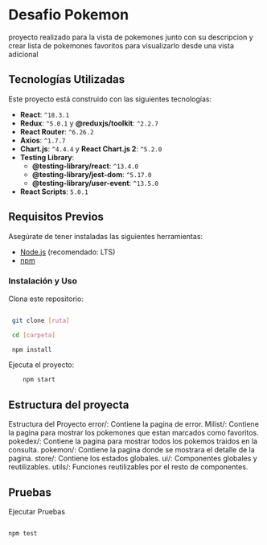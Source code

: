 # Desafio Pokemon

proyecto realizado para la vista de pokemones junto con su descripcion y crear lista de pokemones favoritos para visualizarlo desde una vista adicional

## Tecnologías Utilizadas

Este proyecto está construido con las siguientes tecnologías:

- **React**: `^18.3.1`
- **Redux**: `^5.0.1` y **@reduxjs/toolkit**: `^2.2.7`
- **React Router**: `^6.26.2`
- **Axios**: `^1.7.7`
- **Chart.js**: `^4.4.4` y **React Chart.js 2**: `^5.2.0`
- **Testing Library**: 
  - **@testing-library/react**: `^13.4.0`
  - **@testing-library/jest-dom**: `^5.17.0`
  - **@testing-library/user-event**: `^13.5.0`
- **React Scripts**: `5.0.1`

## Requisitos Previos

Asegúrate de tener instaladas las siguientes herramientas:

- [Node.js](https://nodejs.org/) (recomendado: LTS)
- [npm](https://www.npmjs.com/)

### Instalación y Uso
 Clona este repositorio:

   ```bash

    git clone [ruta]

    cd [carpeta]

    npm install 
   ```

Ejecuta el proyecto:

```bash
    npm start
   ```

## Estructura del proyecta 

Estructura del Proyecto
error/: Contiene la pagina de error.
Milist/: Contiene la pagina para mostrar los pokemones que estan marcados como favoritos.
pokedex/: Contiene la pagina para mostrar todos los pokemos traidos en la consulta.
pokemon/: Contiene la pagina donde se mostrara el detalle de la pagina.
store/: Contiene los estados globales.
ui/: Componentes globales y reutilizables.
utils/: Funciones reutilizables por el resto de componentes.

## Pruebas
 Ejecutar Pruebas

   ```bash

   npm test
 ```




